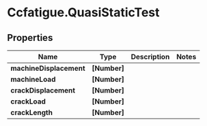 # Ccfatigue.QuasiStaticTest

## Properties

| Name                    | Type         | Description | Notes |
| ----------------------- | ------------ | ----------- | ----- |
| **machineDisplacement** | **[Number]** |             |
| **machineLoad**         | **[Number]** |             |
| **crackDisplacement**   | **[Number]** |             |
| **crackLoad**           | **[Number]** |             |
| **crackLength**         | **[Number]** |             |
